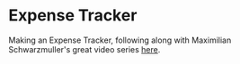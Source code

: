 # Expense Tracker

Making an Expense Tracker, following along with Maximilian Schwarzmuller's great video series [here](https://www.udemy.com/course/react-the-complete-guide-incl-redux/).
